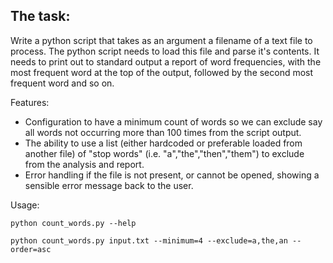 The task:
---------

Write a python script that takes as an argument a filename of a text file to process.
The python script needs to load this file and parse it's contents.
It needs to print out to standard output a report of word frequencies, with the most frequent word at the top of the output, followed by the second most frequent word and so on.

Features:

- Configuration to have a minimum count of words so we can exclude say all words not occurring more than 100 times from the script output.
- The ability to use a list (either hardcoded or preferable loaded from another file) of "stop words" (i.e. "a","the","then","them") to exclude from the analysis and report.
- Error handling if the file is not present, or cannot be opened, showing a sensible error message back to the user.

Usage:
```
python count_words.py --help

python count_words.py input.txt --minimum=4 --exclude=a,the,an --order=asc
```

